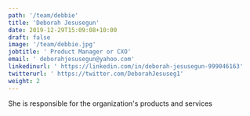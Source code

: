 ```yaml
---
path: '/team/debbie'
title: 'Deborah Jesusegun'
date: 2019-12-29T15:09:08+10:00
draft: false
image: '/team/debbie.jpg'
jobtitle: ' Product Manager or CXO'
email: ' deborahjesusegun@yahoo.com'
linkedinurl: ' https://linkedin.com/in/deborah-jesusegun-999046163'
twitterurl: ' https://twitter.com/DeborahJesuseg1'
weight: 2
---
```


<p style='text-align: justify'>
    She is responsible for the organization's products and services
</p>
